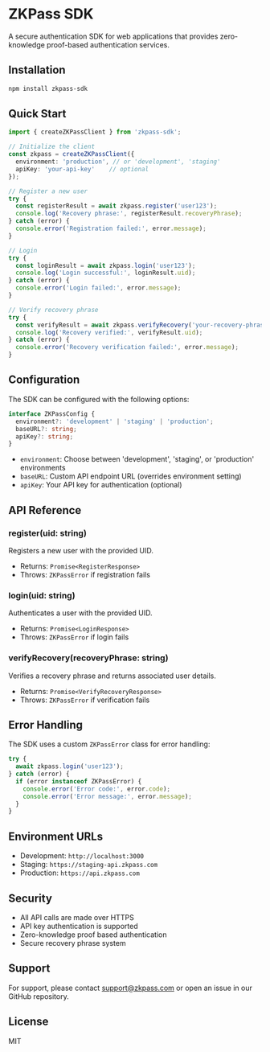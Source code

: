 # ZKPass SDK

A secure authentication SDK for web applications that provides zero-knowledge proof-based authentication services.

## Installation

```bash
npm install zkpass-sdk
```

## Quick Start

```typescript
import { createZKPassClient } from 'zkpass-sdk';

// Initialize the client
const zkpass = createZKPassClient({
  environment: 'production', // or 'development', 'staging'
  apiKey: 'your-api-key'    // optional
});

// Register a new user
try {
  const registerResult = await zkpass.register('user123');
  console.log('Recovery phrase:', registerResult.recoveryPhrase);
} catch (error) {
  console.error('Registration failed:', error.message);
}

// Login
try {
  const loginResult = await zkpass.login('user123');
  console.log('Login successful:', loginResult.uid);
} catch (error) {
  console.error('Login failed:', error.message);
}

// Verify recovery phrase
try {
  const verifyResult = await zkpass.verifyRecovery('your-recovery-phrase');
  console.log('Recovery verified:', verifyResult.uid);
} catch (error) {
  console.error('Recovery verification failed:', error.message);
}
```

## Configuration

The SDK can be configured with the following options:

```typescript
interface ZKPassConfig {
  environment?: 'development' | 'staging' | 'production';
  baseURL?: string;
  apiKey?: string;
}
```

- `environment`: Choose between 'development', 'staging', or 'production' environments
- `baseURL`: Custom API endpoint URL (overrides environment setting)
- `apiKey`: Your API key for authentication (optional)

## API Reference

### register(uid: string)
Registers a new user with the provided UID.
- Returns: `Promise<RegisterResponse>`
- Throws: `ZKPassError` if registration fails

### login(uid: string)
Authenticates a user with the provided UID.
- Returns: `Promise<LoginResponse>`
- Throws: `ZKPassError` if login fails

### verifyRecovery(recoveryPhrase: string)
Verifies a recovery phrase and returns associated user details.
- Returns: `Promise<VerifyRecoveryResponse>`
- Throws: `ZKPassError` if verification fails

## Error Handling

The SDK uses a custom `ZKPassError` class for error handling:

```typescript
try {
  await zkpass.login('user123');
} catch (error) {
  if (error instanceof ZKPassError) {
    console.error('Error code:', error.code);
    console.error('Error message:', error.message);
  }
}
```

## Environment URLs

- Development: `http://localhost:3000`
- Staging: `https://staging-api.zkpass.com`
- Production: `https://api.zkpass.com`

## Security

- All API calls are made over HTTPS
- API key authentication is supported
- Zero-knowledge proof based authentication
- Secure recovery phrase system

## Support

For support, please contact support@zkpass.com or open an issue in our GitHub repository.

## License

MIT 